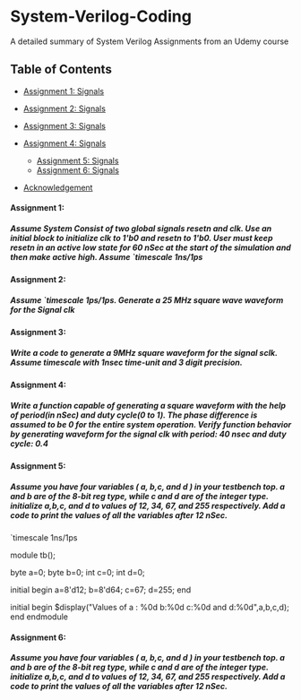 # System-Verilog-Coding

A detailed summary of System Verilog Assignments from an Udemy course

## Table of Contents 
  
 * [Assignment 1: Signals](#assignment-1)
 * [Assignment 2: Signals](#assignment-2)
 * [Assignment 3: Signals](#assignment-3)
* [Assignment 4: Signals](#assignment-4)
  * [Assignment 5: Signals](#assignment-5)
  * [Assignment 6: Signals](#assignment-6) 
     
 * [Acknowledgement](#acknowledgement) 
 
  
  
 #### Assignment 1: 
 ##### Assume System Consist of two global signals resetn and clk. Use an initial block to initialize clk to 1'b0 and resetn to 1'b0. User must keep resetn in an active low state for 60 nSec at the start of the simulation and then make active high. Assume `timescale 1ns/1ps

  ####  Assignment 2: 
  ##### Assume `timescale 1ps/1ps. Generate a 25 MHz square wave waveform for the Signal clk


  ####  Assignment 3: 
  #####  Write a code to generate a 9MHz square waveform for the signal sclk. Assume timescale with 1nsec time-unit and 3 digit precision.


  ####  Assignment 4: 
 ##### Write a function capable of generating a square waveform with the help of period(in nSec) and duty cycle(0 to 1). The phase difference is assumed to be 0 for the entire system operation. Verify function behavior by generating waveform for the signal clk with period: 40 nsec and duty cycle: 0.4


  ####  Assignment 5: 
 ##### Assume you have four variables ( a, b,c, and d )  in your testbench top. a and b are of the 8-bit reg type, while c and d are of the integer type. initialize a,b,c, and d to values of 12, 34, 67, and 255 respectively. Add a code to print the values of all the variables after 12 nSec.
 
 `timescale 1ns/1ps

module tb();
   
  byte a=0;
  byte b=0;
  int c=0;
  int d=0;
  
  initial begin
    a=8'd12;
    b=8'd64;
    c=67;
    d=255;
  end
  
  initial begin
    $display("Values of a : %0d  b:%0d  c:%0d and d:%0d",a,b,c,d);
  end
endmodule


  ####  Assignment 6: 
 ##### Assume you have four variables ( a, b,c, and d )  in your testbench top. a and b are of the 8-bit reg type, while c and d are of the integer type. initialize a,b,c, and d to values of 12, 34, 67, and 255 respectively. Add a code to print the values of all the variables after 12 nSec.
 
